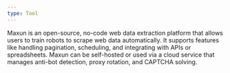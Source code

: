```yaml
---
type: Tool
---
```


Maxun is an open-source, no-code web data extraction platform that allows users to train robots to scrape web data automatically. It supports features like handling pagination, scheduling, and integrating with APIs or spreadsheets. Maxun can be self-hosted or used via a cloud service that manages anti-bot detection, proxy rotation, and CAPTCHA solving.